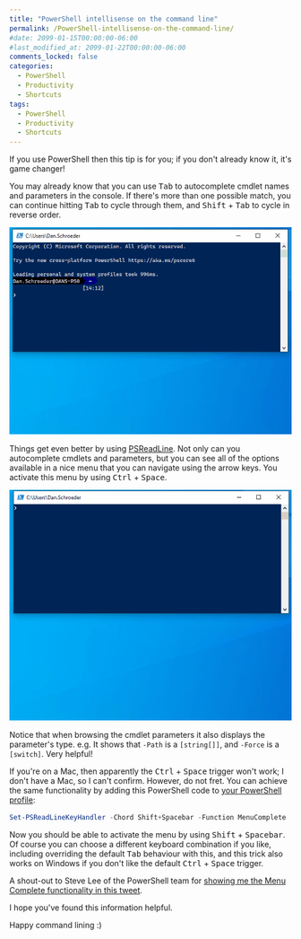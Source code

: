 ```yaml
---
title: "PowerShell intellisense on the command line"
permalink: /PowerShell-intellisense-on-the-command-line/
#date: 2099-01-15T00:00:00-06:00
#last_modified_at: 2099-01-22T00:00:00-06:00
comments_locked: false
categories:
  - PowerShell
  - Productivity
  - Shortcuts
tags:
  - PowerShell
  - Productivity
  - Shortcuts
---
```


If you use PowerShell then this tip is for you; if you don't already know it, it's game changer!

You may already know that you can use <kbd>Tab</kbd> to autocomplete cmdlet names and parameters in the console.
If there's more than one possible match, you can continue hitting <kbd>Tab</kbd> to cycle through them, and <kbd>Shift</kbd> + <kbd>Tab</kbd> to cycle in reverse order.

![Screencast showing tab completion](/assets/Posts/2020-11-07-PowerShell-intellisense-on-the-command-line/PowerShellTabCompletion.gif)

Things get even better by using [PSReadLine](https://github.com/PowerShell/PSReadLine).
Not only can you autocomplete cmdlets and parameters, but you can see all of the options available in a nice menu that you can navigate using the arrow keys.
You activate this menu by using <kbd>Ctrl</kbd> + <kbd>Space</kbd>.

![Screencast showing PSReadLine menu completion](/assets/Posts/2020-11-07-PowerShell-intellisense-on-the-command-line/PowerShellMenuComplete.gif)

Notice that when browsing the cmdlet parameters it also displays the parameter's type.
e.g. It shows that `-Path` is a `[string[]]`, and `-Force` is a `[switch]`.
Very helpful!

If you're on a Mac, then apparently the <kbd>Ctrl</kbd> + <kbd>Space</kbd> trigger won't work; I don't have a Mac, so I can't confirm.
However, do not fret.
You can achieve the same functionality by adding this PowerShell code to [your PowerShell profile](https://docs.microsoft.com/en-us/powershell/module/microsoft.powershell.core/about/about_profiles):

```powershell
Set-PSReadLineKeyHandler -Chord Shift+Spacebar -Function MenuComplete
```

Now you should be able to activate the menu by using <kbd>Shift</kbd> + <kbd>Spacebar</kbd>.
Of course you can choose a different keyboard combination if you like, including overriding the default <kbd>Tab</kbd> behaviour with this, and this trick also works on Windows if you don't like the default <kbd>Ctrl</kbd> + <kbd>Space</kbd> trigger.

A shout-out to Steve Lee of the PowerShell team for [showing me the Menu Complete functionality in this tweet](https://twitter.com/Steve_MSFT/status/1324192341310124033).

I hope you've found this information helpful.

Happy command lining :)
